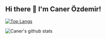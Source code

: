 ## Hi there 👋 I'm Caner Özdemir!

<!--
**canerozdemirr/canerozdemirr** is a ✨ _special_ ✨ repository because its `README.md` (this file) appears on your GitHub profile.

Here are some ideas to get you started:

- 🔭 I’m currently working on ...
- 🌱 I’m currently learning ...
- 👯 I’m looking to collaborate on ...
- 🤔 I’m looking for help with ...
- 💬 Ask me about ...
- 📫 How to reach me: ...
- 😄 Pronouns: ...
- ⚡ Fun fact: ...
-->

[![Top Langs](https://github-readme-stats.vercel.app/api/top-langs/?username=canerozdemirr)](https://github.com/anuraghazra/github-readme-stats)

![Caner's github stats](https://github-readme-stats.vercel.app/api?username=canerozdemirr)

